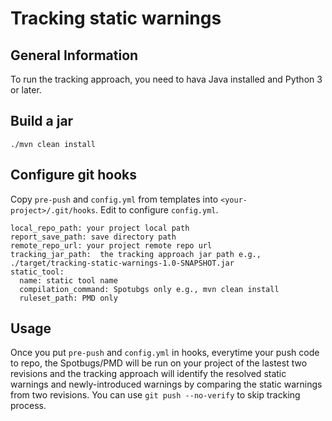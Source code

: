 # Tracking static warnings

## General Information
To run the tracking approach, you need to hava Java installed and Python 3 or later.
    
## Build a jar
    ./mvn clean install
    
## Configure git hooks
Copy `pre-push` and `config.yml` from templates into `<your-project>/.git/hooks`.
Edit to configure `config.yml`.

    local_repo_path: your project local path
    report_save_path: save directory path
    remote_repo_url: your project remote repo url 
    tracking_jar_path:  the tracking approach jar path e.g., ./target/tracking-static-warnings-1.0-SNAPSHOT.jar
    static_tool: 
      name: static tool name
      compilation_command: Spotubgs only e.g., mvn clean install
      ruleset_path: PMD only 
## Usage
Once you put `pre-push` and `config.yml` in hooks, everytime your push code to repo, the Spotbugs/PMD will be run on your project of the lastest two revisions and the tracking approach will identify the resolved static warnings and newly-introduced warnings by comparing the static warnings from two revisions. You can use `git push --no-verify` to skip tracking process.
  

 
